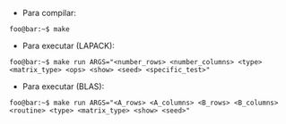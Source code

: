 - Para compilar:
```console
foo@bar:~$ make
```
- Para executar (LAPACK):
```console
foo@bar:~$ make run ARGS="<number_rows> <number_columns> <type> <matrix_type> <ops> <show> <seed> <specific_test>"
```

- Para executar (BLAS):
```console
foo@bar:~$ make run ARGS="<A_rows> <A_columns> <B_rows> <B_columns> <routine> <type> <matrix_type> <show> <seed>"
```
